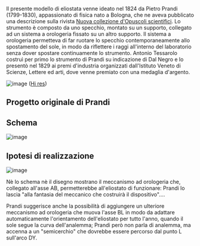 Il presente modello di eliostata venne ideato nel 1824 da Pietro Prandi (1799-1830), appassionato di fisica nato a Bologna, che ne aveva pubblicato una descrizione sulla rivista 
[Nuova collezione d'Opuscoli scientifici](https://www.google.it/books/edition/Nuova_collezione_d_opuscoli_scientifici/8CJ4-jCC-UcC?hl=it&gbpv=1&pg=RA1-PA244&printsec=frontcover). Lo strumento è composto da uno specchio, montato su un supporto, collegato ad un sistema a orologeria fissato su un altro supporto. Il sistema a orologeria permetteva di far ruotare lo specchio contemporaneamente allo spostamento del sole, in modo da riflettere i raggi all'interno del laboratorio senza dover spostare continuamente lo strumento. 
Antonio Tessarolo costruì per primo lo strumento di Prandi su indicazione di Dal Negro e lo presentò nel 1829 ai premi d'industria organizzati dall'Istituto Veneto di Scienze, Lettere ed arti, dove venne premiato con una medaglia d'argento.

![image](https://user-images.githubusercontent.com/1620953/231253334-40d98891-aa1d-4002-831b-58ecce591f68.png) ([Hi res](https://user-images.githubusercontent.com/1620953/231253283-dd066f33-e152-4157-9e62-43e450e9648d.png))

## Progetto originale di Prandi ##

## Schema ##

![image](https://user-images.githubusercontent.com/1620953/231253732-3c9b6665-f8a1-4119-9293-3687c7659af1.png)

## Ipotesi di realizzazione ##

![image](https://user-images.githubusercontent.com/1620953/231254764-09d7f83b-7414-4e14-a2b2-d16cc324e152.png)

Nè lo schema nè il disegno mostrano il meccanismo ad orologeria che, collegato all'asse AB, permetterebbe all'eliostato di funzionare: Prandi 
lo lascia "alla fantasia del meccanico che costruirà il dispositivo"....

Prandi suggerisce anche la possibilità di aggiungere un ulteriore meccanismo ad orologeria che muova l'asse BL in modo da adattare automaticamente 
l'orientamento dell'eliostato per tutto l'anno, quando il sole segue la curva dell'analemma; Prandi però non parla di analemma, ma accenna a un 
"semicerchio" che dovrebbe essere percorso dal punto L sull'arco DY.






